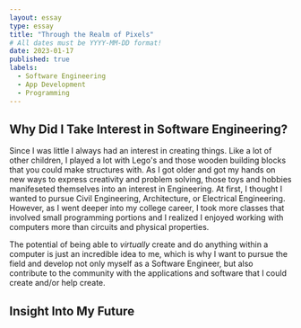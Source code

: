 ```yaml
---
layout: essay
type: essay
title: "Through the Realm of Pixels"
# All dates must be YYYY-MM-DD format!
date: 2023-01-17
published: true
labels:
  - Software Engineering
  - App Development
  - Programming
---
```


## Why Did I Take Interest in Software Engineering?

Since I was little I always had an interest in creating things. Like a lot of other children, I played a lot with Lego's and those wooden building blocks that you could make structures with. As I got older and got my hands on new ways to express creativity and problem solving, those toys and hobbies manifeseted themselves into an interest in Engineering. At first, I thought I wanted to pursue Civil Engineering, Architecture, or Electrical Engineering. However, as I went deeper into my college career, I took more classes that involved small programming portions and I realized I enjoyed working with computers more than circuits and physical properties. 

The potential of being able to _virtually_ create and do anything within a computer is just an incredible idea to me, which is why I want to pursue the field and develop not only myself as a Software Engineer, but also contribute to the community with the applications and software that I could create and/or help create.

## Insight Into My Future


